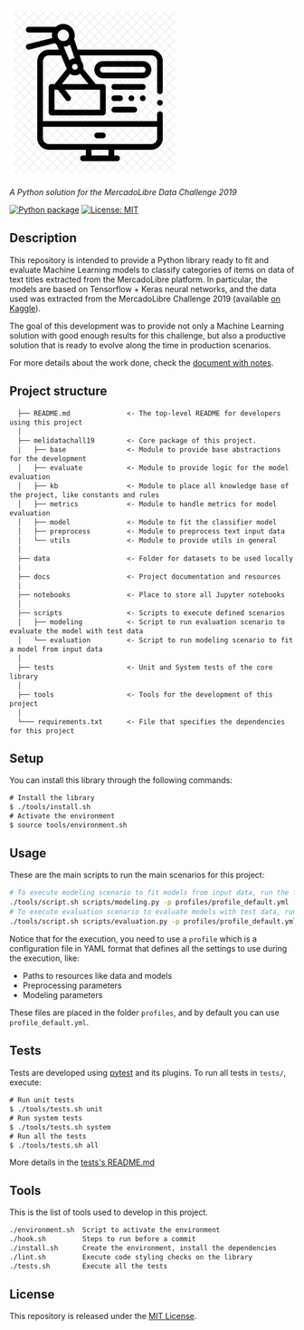 <img style="display: inline;" src="docs/img/logo.png" width="300"/>

*A Python solution for the MercadoLibre Data Challenge 2019*

[![Python package](https://github.com/leferrad/meli_datachallenge2019/workflows/Python%20package/badge.svg)](https://github.com/leferrad/meli_datachallenge2019/actions?query=workflow%3A%22Python+package%22)
[![License: MIT](https://img.shields.io/badge/License-MIT-yellow.svg)](https://opensource.org/licenses/MIT)

## Description

This repository is intended to provide a Python library ready to fit and evaluate Machine Learning models to classify categories of items on data of text titles extracted from the MercadoLibre platform. 
In particular, the models are based on Tensorflow + Keras neural networks, and the data used was extracted from the MercadoLibre Challenge 2019 (available [on Kaggle](https://www.kaggle.com/abugim/meli-data-challenge-2019)).

The goal of this development was to provide not only a Machine Learning solution with good enough results for this challenge, but also a productive solution that is ready to evolve along the time in production scenarios.

For more details about the work done, check the [document with notes](./docs/notes.md).

## Project structure
                            
      ├── README.md              <- The top-level README for developers using this project
      │      
      ├── melidatachall19        <- Core package of this project.
      │   ├── base               <- Module to provide base abstractions for the development                           
      │   ├── evaluate           <- Module to provide logic for the model evaluation
      │   ├── kb                 <- Module to place all knowledge base of the project, like constants and rules   
      │   ├── metrics            <- Module to handle metrics for model evaluation   
      │   ├── model              <- Module to fit the classifier model      
      │   ├── preprocess         <- Module to preprocess text input data      
      │   └── utils              <- Module to provide utils in general       
      │                
      ├── data                   <- Folder for datasets to be used locally  
      │
      ├── docs                   <- Project documentation and resources  
      │
      ├── notebooks              <- Place to store all Jupyter notebooks  
      │
      ├── scripts                <- Scripts to execute defined scenarios 
      │   ├── modeling           <- Script to run evaluation scenario to evaluate the model with test data                           
      │   └── evaluation         <- Script to run modeling scenario to fit a model from input data
      │                
      ├── tests                  <- Unit and System tests of the core library  
      │
      ├── tools                  <- Tools for the development of this project  
      │
      └─── requirements.txt      <- File that specifies the dependencies for this project


## Setup

You can install this library through the following commands:

```
# Install the library
$ ./tools/install.sh
# Activate the environment
$ source tools/environment.sh
```      

## Usage
  
These are the main scripts to run the main scenarios for this project:

```bash
# To execute modeling scenario to fit models from input data, run the following script:
./tools/script.sh scripts/modeling.py -p profiles/profile_default.yml
# To execute evaluation scenario to evaluate models with test data, run the following script:
./tools/script.sh scripts/evaluation.py -p profiles/profile_default.yml
```             

Notice that for the execution, you need to use a `profile` which is a configuration file in YAML format that defines all the settings to use during the execution, like:
- Paths to resources like data and models
- Preprocessing parameters
- Modeling parameters                        

These files are placed in the folder `profiles`, and by default you can use `profile_default.yml`.
  
## Tests

Tests are developed using [pytest](https://docs.pytest.org/en/stable/>) and its plugins. To run all tests in ``tests/``, execute:
```
# Run unit tests
$ ./tools/tests.sh unit
# Run system tests
$ ./tools/tests.sh system
# Run all the tests
$ ./tools/tests.sh all
``` 

More details in the [tests's README.md](./tests/README.md)

## Tools

This is the list of tools used to develop in this project.

```
./environment.sh  Script to activate the environment
./hook.sh         Steps to run before a commit
./install.sh      Create the environment, install the dependencies
./lint.sh         Execute code styling checks on the library
./tests.sh        Execute all the tests
```       

## License

This repository is released under the [MIT License](LICENSE). 

